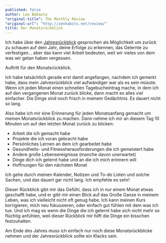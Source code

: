 ```yaml
---
published: false
author: Leo Babauta
"original-title": The Monthly Review
"original-url": "http://zenhabits.net/review/"
title: Der Monatsrückblick
---
```


Ich habe über den [Jahresrückblick](http://zen-habits.github.io/jahresende) gesprochen als Möglichkeit um zurück zu schauen auf dein Jahr, deine Erfolge zu erkennen, das Gelernte zu verfestigen... aber das kann viel Arbeit bedeuten, weil wir vieles von dem was wir getan haben vergessen.

Auftritt für den Monatsrückblick.

Ich habe tatsächlich gerade erst damit angefangen, nachdem ich gemerkt habe, dass mein Jahresrückblick viel aufwändiger war als es sein müsste. Wenn ich jeden Monat einen schnellen Tagebucheintrag mache, in dem ich auf den vergangenen Monat zurück blicke, dann macht es alles viel einfacher. Die Dinge sind noch frisch in meinem Gedächtnis. Es dauert nicht so lang.

Also habe ich mir eine Erinnerung für jeden Monatsanfang gemacht um meinen Monatsrückblick zu machen. Dann nehme ich mir an diesem Tag 10 Minuten um auf den letzten Monat zurück zu blicken:

- Arbeit die ich gemacht habe
- Projekte die ich voran gebracht habe
- Persönliches Lernen an dem ich gearbeitet habe
- Gesundheits- und Fitnessherausforderungen die ich gemeistert habe
- Andere große Lebensereignisse (manche davon unerwartet)
- Dinge dich ich gelernt habe und an die ich mich erinnern will
- Hoffnungen für den nächsten Monat

Ich gehe durch meinen Kalender, Notizen und To-do Listen und solche Sachen, und das dauert gar nicht lang. Ich empfehle es sehr!

Dieser Rückblick gibt mir das Gefühl, dass ich in nur einem Monat etwas geschafft habe, und er gibt mir einen Blick auf das Große Ganze in meinem Leben, was ich vielleicht nicht oft genug habe. Ich kann meinen Kurs korrigieren, mich neu fokussieren, oder einfach gut fühlen mit dem was ich tue. Und ich mag es wenn die Dinge die ich gelernt habe sich nicht mehr so flüchtig anfühlen, weil dieser Rückblick mir hilft die Dinge ein bisschen festzuhalten.

Am Ende des Jahres muss ich einfach nur noch diese Monatsrückblicke nehmen und der Jahresrückblick sollte ein Klacks sein.